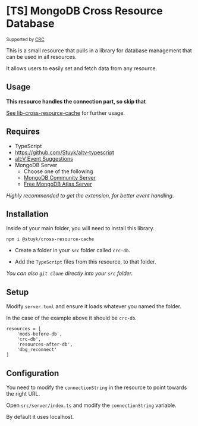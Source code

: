 # [TS] MongoDB Cross Resource Database

<sup>Supported by <a href="https://github.com/orgs/altv-crc/">CRC</a></sup>

This is a small resource that pulls in a library for database management that can be used in all resources.

It allows users to easily set and fetch data from any resource.

## Usage

**This resource handles the connection part, so skip that**

[See lib-cross-resource-cache](https://github.com/altv-crc/lib-cross-resource-cache) for further usage.

## Requires

- TypeScript
- https://github.com/Stuyk/altv-typescript
- [alt:V Event Suggestions](https://marketplace.visualstudio.com/items?itemName=stuyk.altv-event-suggestions)
- MongoDB Server
  - Choose one of the following
  - [MongoDB Community Server](https://www.mongodb.com/try/download/community)
  - [Free MongoDB Atlas Server](https://www.mongodb.com/atlas/database)

_Highly recommended to get the extension, for better event handling._

## Installation

Inside of your main folder, you will need to install this library.

```
npm i @stuyk/cross-resource-cache
```

* Create a folder in your `src` folder called `crc-db`.

* Add the `TypeScript` files from this resource, to that folder.

_You can also `git clone` directly into your `src` folder._

## Setup

Modify `server.toml` and ensure it loads whatever you named the folder.

In the case of the example above it should be `crc-db`.

```
resources = [ 
    'mods-before-db',
    'crc-db',
    'resources-after-db',
    'dbg_reconnect'
]
```

## Configuration

You need to modify the `connectionString` in the resource to point towards the right URL.

Open `src/server/index.ts` and modify the `connectionString` variable.

By default it uses localhost.